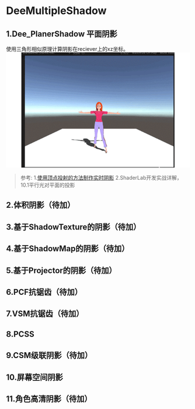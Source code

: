# DeeMultipleShadow
## 1.Dee_PlanerShadow 平面阴影
使用三角形相似原理计算阴影在reciever上的xz坐标。
![](https://github.com/OgreDee/DeeMultipleShadow/blob/master/PlanarShadow01.gif)
>参考:
1.[使用顶点投射的方法制作实时阴影](https://zhuanlan.zhihu.com/p/31504088)
2.ShaderLab开发实战详解，10.1平行光对平面的投影

## 2.体积阴影（待加）
## 3.基于ShadowTexture的阴影（待加）
## 4.基于ShadowMap的阴影（待加）
## 5.基于Projector的阴影（待加）
## 6.PCF抗锯齿（待加）
## 7.VSM抗锯齿（待加）
## 8.PCSS
## 9.CSM级联阴影（待加）
## 10.屏幕空间阴影
## 11.角色高清阴影（待加）
